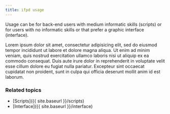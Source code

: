 ```yaml
---
title: ifpd usage
---
```


Usage can be for back-end users with medium informatic skills (scripts) or for users with no informatic skills or that prefer a graphic interface (interface).

Lorem ipsum dolor sit amet, consectetur adipisicing elit, sed do eiusmod
tempor incididunt ut labore et dolore magna aliqua. Ut enim ad minim veniam,
quis nostrud exercitation ullamco laboris nisi ut aliquip ex ea commodo
consequat. Duis aute irure dolor in reprehenderit in voluptate velit esse
cillum dolore eu fugiat nulla pariatur. Excepteur sint occaecat cupidatat non
proident, sunt in culpa qui officia deserunt mollit anim id est laborum.

### Related topics

* [Scripts]({{ site.baseurl }}/scripts)
* [Interface]({{ site.baseurl }}/interface)